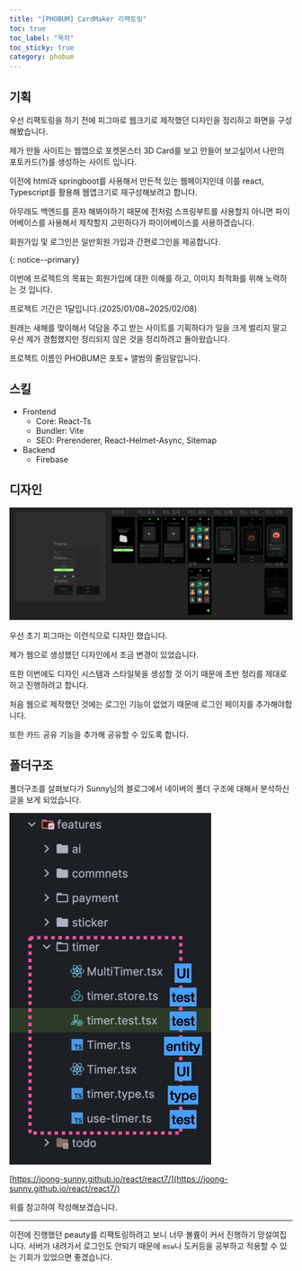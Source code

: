 ```yaml
---
title: "[PHOBUM] CardMaker 리팩토링"
toc: true
toc_label: "목차"
toc_sticky: true
category: phobum
---
```


## 기획

우선 리팩토링을 하기 전에 피그마로 웹크기로 제작했던 디자인을 정리하고 화면을 구성해봤습니다.



제가 만들 사이트는 웹앱으로 포켓몬스터 3D Card를 보고 만들어 보고싶어서 나만의 포토카드(?)를 생성하는 사이트 입니다.



 이전에 html과 springboot를 사용해서 만든적 있는 웹페이지인데 이를 react, Typescript를 활용해 웹앱크기로 재구성해보려고 합니다.



아무래도 백엔드를 혼자 해봐야하기 때문에 전처럼 스프링부트를 사용할지 아니면 파이어베이스를 사용해서 제작할지 고민하다가 파이어베이스를 사용하겠습니다.



회원가입 및 로그인은 일반회원 가입과 간편로그인을 제공합니다.

  {: notice--primary}

이번에 프로젝트의 목표는 회원가입에 대한 이해를 하고, 이미지 최적화를 위해 노력하는 것 입니다.



프로젝트 기간은 1달입니다.(2025/01/08~2025/02/08)



원래는 새해를 맞이해서 덕담을 주고 받는 사이트를 기획하다가 일을 크게 벌리지 말고 우선 제가 경험했지만 정리되지 않은 것을 정리하려고 돌아왔습니다.



프로젝트 이름인 PHOBUM은 포토+ 앨범의 줄임말입니다.



## 스킬

- Frontend
  - Core: React-Ts
  - Bundler: Vite
  - SEO: Prerenderer, React-Helmet-Async, Sitemap
- Backend
  - Firebase



## 디자인

![image-20250108014836018](../../images/2025-01-07-designSystem/image-20250108014836018.png)

우선 초기 피그마는 이런식으로 디자인 했습니다.

제가 웹으로 생성했던 디자인에서 조금 변경이 있었습니다.



또한 이번에도 디자인 시스템과 스타일북을 생성할 것 이기 때문에 초반 정리를 제대로 하고 진행하려고 합니다.



처음 웹으로 제작했던 것에는 로그인 기능이 없었기 때문에 로그인 페이지를 추가해야합니다. 

또한 카드 공유 기능을 추가해 공유할 수 있도록 합니다.



## 폴더구조

폴더구조를 살펴보다가 Sunny님의 블로그에서 네이버의  폴더 구조에 대해서 분석하신 글을 보게 되었습니다.



<img src="/../images/2025-01-07-designSystem/FSD_next.jpg" alt="FSD_next" style="zoom:67%;" />

[https://joong-sunny.github.io/react/react7/](https://joong-sunny.github.io/react/react7/)

위를 참고하여 작성해보겠습니다.

---



이전에 진행했던 peauty를 리팩토링하려고 보니 너무 볼륨이 커서 진행하기 망설여집니다. 서버가 내려가서 로그인도 안되기 때문에 `msw`나 도커등을 공부하고 적용할 수 있는 기회가 있었으면 좋겠습니다.